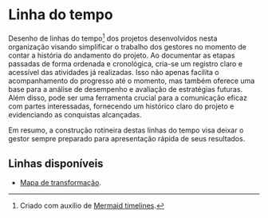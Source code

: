 # Linha do tempo

Desenho de linhas do tempo[^1] dos projetos desenvolvidos nesta organização visando simplificar o trabalho dos gestores no momento de contar a história do andamento do projeto.
Ao documentar as etapas passadas de forma ordenada e cronológica, cria-se um registro claro e acessível das atividades já realizadas.
Isso não apenas facilita o acompanhamento do progresso até o momento, mas também oferece uma base para a análise de desempenho e avaliação de estratégias futuras.
Além disso, pode ser uma ferramenta crucial para a comunicação eficaz com partes interessadas, fornecendo um histórico claro do projeto e evidenciando as conquistas alcançadas.

Em resumo, a construção rotineira destas linhas do tempo visa deixar o gestor sempre preparado para apresentação rápida de seus resultados.

## Linhas disponíveis

- [Mapa de transformação](../linha_do_tempo/mapa_transformacao).

[^1]: Criado com auxílio de [Mermaid timelines](https://mermaid.js.org/syntax/timeline.html).
